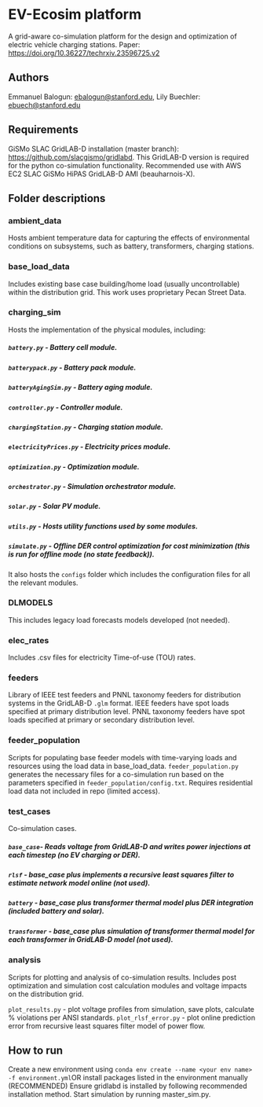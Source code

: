 # EV-Ecosim platform

A grid-aware co-simulation platform for the design and optimization of electric vehicle charging stations. 
Paper: https://doi.org/10.36227/techrxiv.23596725.v2

## Authors
Emmanuel Balogun: ebalogun@stanford.edu, Lily Buechler: ebuech@stanford.edu


## Requirements

GiSMo SLAC GridLAB-D installation (master branch): https://github.com/slacgismo/gridlabd. This GridLAB-D version is required for the python co-simulation functionality. Recommended use with AWS EC2 SLAC GiSMo HiPAS GridLAB-D AMI (beauharnois-X).

## Folder descriptions

### ambient_data

Hosts ambient temperature data for capturing the effects of environmental conditions on subsystems, such as battery, 
transformers, charging stations.


### base_load_data

Includes existing base case building/home load (usually uncontrollable) within the distribution grid. This work uses 
proprietary Pecan Street Data.


### charging_sim

Hosts the implementation of the physical modules, including:
##### `battery.py` - Battery cell module. 
##### `batterypack.py` - Battery pack module.
##### `batteryAgingSim.py` - Battery aging module.
##### `controller.py` - Controller module.
##### `chargingStation.py` - Charging station module.
##### `electricityPrices.py` - Electricity prices module. 
##### `optimization.py` - Optimization module.
##### `orchestrator.py` - Simulation orchestrator module.
##### `solar.py` - Solar PV module.
##### `utils.py` - Hosts utility functions used by some modules.
##### `simulate.py` - Offline DER control optimization for cost minimization (this is run for offline mode (no state feedback)).

It also hosts the `configs` folder which includes the configuration files for all the relevant modules.


### DLMODELS

This includes legacy load forecasts models developed (not needed).


### elec_rates

Includes .csv files for electricity Time-of-use (TOU) rates.


### feeders

Library of IEEE test feeders and PNNL taxonomy feeders for distribution systems in the GridLAB-D `.glm` format.
IEEE feeders have spot loads specified at primary distribution level. PNNL taxonomy feeders have spot loads specified at
primary or secondary distribution level.


### feeder_population

Scripts for populating base feeder models with time-varying loads and resources using the load data in base_load_data. 
`feeder_population.py` generates the necessary files for a co-simulation run based on the parameters specified in 
`feeder_population/config.txt`. Requires residential load data not included in repo (limited access).


### test_cases

Co-simulation cases. 

##### `base_case`- Reads voltage from GridLAB-D and writes power injections at each timestep (no EV charging or DER).  
##### `rlsf` - base_case plus implements a recursive least squares filter to estimate network model online (not used).
##### `battery` - base_case plus transformer thermal model plus DER integration (included battery and solar).
##### `transformer` - base_case plus simulation of transformer thermal model for each transformer in GridLAB-D model (not used).



### analysis

Scripts for plotting and analysis of co-simulation results. Includes post optimization and simulation cost 
calculation modules and voltage impacts on the distribution grid.

`plot_results.py` - plot voltage profiles from simulation, save plots, calculate % violations per ANSI standards.
`plot_rlsf_error.py` - plot online prediction error from recursive least squares filter model of power flow.  


## How to run
Create a new environment using `conda env create --name <your env name> -f environment.yml`OR 
install packages listed in the environment manually (RECOMMENDED)
Ensure gridlabd is installed by following recommended installation method.
Start simulation by running master_sim.py.

